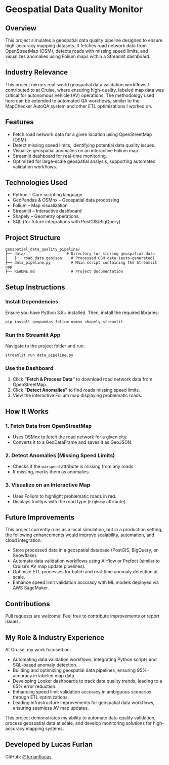 # Geospatial Data Quality Monitor

## Overview
This project simulates a geospatial data quality pipeline designed to ensure high-accuracy mapping datasets. It fetches road network data from OpenStreetMap (OSM), detects roads with missing speed limits, and visualizes anomalies using Folium maps within a Streamlit dashboard.

## Industry Relevance
This project mirrors real-world geospatial data validation workflows I contributed to at Cruise, where ensuring high-quality, labeled map data was critical for autonomous vehicle (AV) operations. The methodology used here can be extended to automated QA workflows, similar to the MapChecker AutoQA system and other ETL optimizations I worked on.

## Features
- Fetch road network data for a given location using OpenStreetMap (OSM).
- Detect missing speed limits, identifying potential data quality issues.
- Visualize geospatial anomalies on an interactive Folium map.
- Streamlit dashboard for real-time monitoring.
- Optimized for large-scale geospatial analysis, supporting automated validation workflows.

## Technologies Used
- Python – Core scripting language
- GeoPandas & OSMnx – Geospatial data processing
- Folium – Map visualization
- Streamlit – Interactive dashboard
- Shapely – Geometry operations
- SQL (for future integrations with PostGIS/BigQuery)

## Project Structure
```
geospatial_data_quality_pipeline/
├── data/                  # Directory for storing geospatial data
│   ├── road_data.geojson    # Processed OSM data (auto-generated)
├── data_pipeline.py         # Main script containing the Streamlit app
├── README.md                # Project documentation
```

## Setup Instructions
### Install Dependencies
Ensure you have Python 3.8+ installed. Then, install the required libraries:
```sh
pip install geopandas folium osmnx shapely streamlit
```

### Run the Streamlit App
Navigate to the project folder and run:
```sh
streamlit run data_pipeline.py
```

### Use the Dashboard
1. Click **"Fetch & Process Data"** to download road network data from OpenStreetMap.
2. Click **"Detect Anomalies"** to find roads missing speed limits.
3. View the interactive Folium map displaying problematic roads.

## How It Works
### 1. Fetch Data from OpenStreetMap
- Uses OSMnx to fetch the road network for a given city.
- Converts it to a GeoDataFrame and saves it as GeoJSON.

### 2. Detect Anomalies (Missing Speed Limits)
- Checks if the `maxspeed` attribute is missing from any roads.
- If missing, marks them as anomalies.

### 3. Visualize on an Interactive Map
- Uses Folium to highlight problematic roads in red.
- Displays tooltips with the road type (`highway` attribute).

## Future Improvements
This project currently runs as a local simulation, but in a production setting, the following enhancements would improve scalability, automation, and cloud integration:

- Store processed data in a geospatial database (PostGIS, BigQuery, or Snowflake).
- Automate data validation workflows using Airflow or Prefect (similar to Cruise’s AV map update pipelines).
- Optimize ETL processes for batch and real-time anomaly detection at scale.
- Enhance speed limit validation accuracy with ML models deployed via AWS SageMaker.

## Contributions
Pull requests are welcome! Feel free to contribute improvements or report issues.

## My Role & Industry Experience
At Cruise, my work focused on:
- Automating data validation workflows, integrating Python scripts and SQL-based anomaly detection.
- Building and optimizing geospatial data pipelines, ensuring 95%+ accuracy in labeled map data.
- Developing Looker dashboards to track data quality trends, leading to a 65% error reduction.
- Enhancing speed limit validation accuracy in ambiguous scenarios through ETL optimizations.
- Leading infrastructure improvements for geospatial data workflows, ensuring seamless AV map updates.

This project demonstrates my ability to automate data quality validation, process geospatial data at scale, and develop monitoring solutions for high-accuracy mapping systems.

## Developed by Lucas Furlan  
GitHub: [@furlanflucas](https://github.com/furlanflucas)



